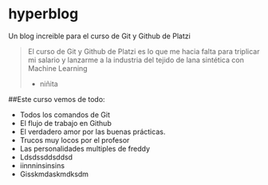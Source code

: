 # hyperblog
Un blog increible para el curso de Git y Github de Platzi
> El curso de Git y Github de Platzi es lo que me hacia falta para triplicar mi salario y lanzarme a la industria del tejido de lana sintética con Machine Learning
> - niñita

##Este curso vemos de todo:
* Todos los comandos de Git
* El flujo de trabajo en Github
* El verdadero amor por las buenas prácticas.
* Trucos muy locos por el profesor
* Las personalidades multiples de freddy
* Ldsdssddsddsd
* iinnninsinsins
* Gisskmdaskmdksdm